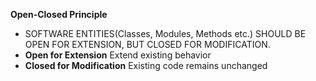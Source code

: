 **Open-Closed Principle**
- SOFTWARE ENTITIES(Classes, Modules, Methods etc.) SHOULD BE OPEN FOR EXTENSION, BUT CLOSED FOR MODIFICATION.
- **Open for Extension** Extend existing behavior
- **Closed for Modification** Existing code remains unchanged